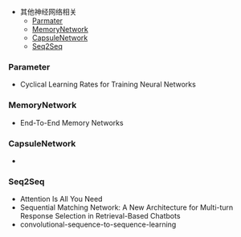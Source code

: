 - 其他神经网络相关
    - [Parmater](###parameter)
    - [MemoryNetwork](###memorynetwork)
    - [CapsuleNetwork](###capsulenetwork)
    - [Seq2Seq](###seq2seq)

### Parameter
- Cyclical Learning Rates for Training Neural Networks

### MemoryNetwork
- End-To-End Memory Networks

### CapsuleNetwork
-
### Seq2Seq
- Attention Is All You Need
- Sequential Matching Network: A New Architecture for Multi-turn Response Selection in Retrieval-Based Chatbots
- convolutional-sequence-to-sequence-learning
